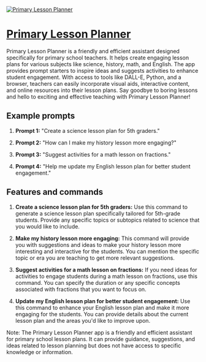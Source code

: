 [![Primary Lesson Planner](https://files.oaiusercontent.com/file-EPi0qfv8lVocK2rYW4XBKuie?se=2123-10-17T14%3A20%3A13Z&sp=r&sv=2021-08-06&sr=b&rscc=max-age%3D31536000%2C%20immutable&rscd=attachment%3B%20filename%3Db833a368-ed95-4c55-9f12-e8626c480398.png&sig=cvZ4nM95msql0GJyttc9UgS5JpLVg1ufwb3BZTw6vsA%3D)](https://chat.openai.com/g/g-yjawENdY6-primary-lesson-planner)

# [Primary Lesson Planner](https://chat.openai.com/g/g-yjawENdY6-primary-lesson-planner)

Primary Lesson Planner is a friendly and efficient assistant designed specifically for primary school teachers. It helps create engaging lesson plans for various subjects like science, history, math, and English. The app provides prompt starters to inspire ideas and suggests activities to enhance student engagement. With access to tools like DALL-E, Python, and a browser, teachers can easily incorporate visual aids, interactive content, and online resources into their lesson plans. Say goodbye to boring lessons and hello to exciting and effective teaching with Primary Lesson Planner!

## Example prompts

1. **Prompt 1:** "Create a science lesson plan for 5th graders."

2. **Prompt 2:** "How can I make my history lesson more engaging?"

3. **Prompt 3:** "Suggest activities for a math lesson on fractions."

4. **Prompt 4:** "Help me update my English lesson plan for better student engagement."

## Features and commands

1. **Create a science lesson plan for 5th graders:** Use this command to generate a science lesson plan specifically tailored for 5th-grade students. Provide any specific topics or subtopics related to science that you would like to include.

2. **Make my history lesson more engaging:** This command will provide you with suggestions and ideas to make your history lesson more interesting and interactive for the students. You can mention the specific topic or era you are teaching to get more relevant suggestions.

3. **Suggest activities for a math lesson on fractions:** If you need ideas for activities to engage students during a math lesson on fractions, use this command. You can specify the duration or any specific concepts associated with fractions that you want to focus on.

4. **Update my English lesson plan for better student engagement:** Use this command to enhance your English lesson plan and make it more engaging for the students. You can provide details about the current lesson plan and the areas you'd like to improve upon.

Note: The Primary Lesson Planner app is a friendly and efficient assistant for primary school lesson plans. It can provide guidance, suggestions, and ideas related to lesson planning but does not have access to specific knowledge or information.